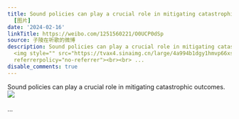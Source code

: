 ```yaml
---
title: Sound policies can play a crucial role in mitigating catastrophic outcomes.
  [图片]
date: '2024-02-16'
linkTitle: https://weibo.com/1251560221/O0UCP0dSp
source: 子陵在听歌的微博
description: Sound policies can play a crucial role in mitigating catastrophic outcomes.
  <img style="" src="https://tvax4.sinaimg.cn/large/4a994b1dgy1hmvp66xs7yj24df3bp7so.jpg"
  referrerpolicy="no-referrer"><br><br> ...
disable_comments: true
---
```

Sound policies can play a crucial role in mitigating catastrophic outcomes. <img style="" src="https://tvax4.sinaimg.cn/large/4a994b1dgy1hmvp66xs7yj24df3bp7so.jpg" referrerpolicy="no-referrer"><br><br> ...